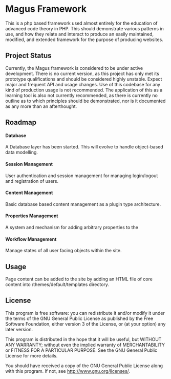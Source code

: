 # Magus Framework

This is a php based framework used almost entirely for the education of advanced code theory in PHP. This should demonstrate various patterns in use, and how they relate and interact to produce an easily maintained, modified, and extended framework for the purpose of producing websites. 

## Project Status

Currently, the Magus framework is considered to be under active development. There is no current version, as this project has only met its prototype qualifications and should be considered highly unstable. Expect major and frequent API and usage changes. Use of this codebase for any kind of production usage is not recommended. The application of this as a learning tool is also not currently recommended, as there is currently no outline as to which principles should be demonstrated, nor is it documented as any more than an afterthought.

## Roadmap

#### Database
A Database layer has been started. This will evolve to handle object-based data modelling.

#### Session Management
User authentication and session management for managing login/logout and registration of users.

#### Content Management
Basic database based content management as a plugin type architecture.

#### Properties Management
A system and mechanism for adding arbitrary properties to the 

#### Workflow Management
Manage states of all user facing objects within the site. 

## Usage
Page content can be added to the site by adding an HTML file of core content into /themes/default/templates directory.

## License

This program is free software: you can redistribute it and/or modify
it under the terms of the GNU General Public License as published by
the Free Software Foundation, either version 3 of the License, or
(at your option) any later version.

This program is distributed in the hope that it will be useful,
but WITHOUT ANY WARRANTY; without even the implied warranty of
MERCHANTABILITY or FITNESS FOR A PARTICULAR PURPOSE.  See the
GNU General Public License for more details.

You should have received a copy of the GNU General Public License
along with this program.  If not, see <http://www.gnu.org/licenses/>.
